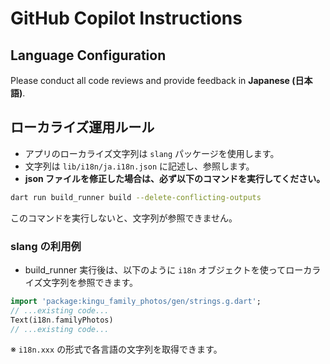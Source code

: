 # GitHub Copilot Instructions

## Language Configuration

Please conduct all code reviews and provide feedback in **Japanese (日本語)**.

## ローカライズ運用ルール

- アプリのローカライズ文字列は `slang` パッケージを使用します。
- 文字列は `lib/i18n/ja.i18n.json` に記述し、参照します。
- **json ファイルを修正した場合は、必ず以下のコマンドを実行してください。**

```sh
dart run build_runner build --delete-conflicting-outputs
```

このコマンドを実行しないと、文字列が参照できません。

### slang の利用例

- build_runner 実行後は、以下のように `i18n` オブジェクトを使ってローカライズ文字列を参照できます。

```dart
import 'package:kingu_family_photos/gen/strings.g.dart';
// ...existing code...
Text(i18n.familyPhotos)
// ...existing code...
```

※ `i18n.xxx` の形式で各言語の文字列を取得できます。
